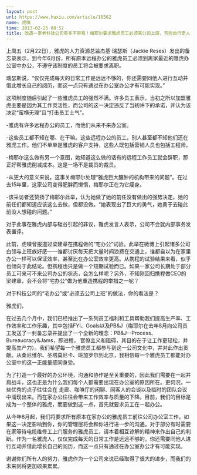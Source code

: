 ```yaml
---
layout: post
url: https://www.huxiu.com/article/10562
name: 虎嗅
time: 2013-02-25 08:52
title: 改造一家老科技公司有多不容易！梅耶尔要求雅虎员工必须来公司上班，否则自行走人
---
```

上周五（2月22日），雅虎的人力资源总监杰基·瑞瑟斯（Jackie Reses）发出的备忘录表示，到今年6月份，所有原本远程办公的雅虎员工必须到离家最近的雅虎办公室中办公，不遵守该制度的员工将会被要求离职。

瑞瑟斯说，“仅仅完成每天的日常工作是远远不够的，你还需要同他人进行互动并借此增长自己的阅历，而这一点只有通过在办公室办公才有可能实现。”

这项制度随后引起了一些雅虎员工的强烈不满。许多员工表示，当初之所以加盟雅虎主要是因为其工作灵活性，而公司的这一决定违反了当初许下的承诺，并认为该决定“蛮横无理”且“打击员工士气”。

-雅虎有许多远程办公的员工，而他们从来不来办公室。

-这些员工都不知在哪、在干嘛。这些远程办公的员工，别人甚至都不知他们还在雅虎工作。他们不单单是雅虎的客户支持，这些人既包括营销人员也包括工程师。

-梅耶尔这么做有另一个意图，她知道这么做的话有的远程工作员工就会辞职，那正好帮雅虎削减成本。这是一场不是裁员的裁员。

-从更大的意义来说，这事关梅耶尔处理“雅虎巨大臃肿的机构带来的问题”。在过去15年里，这家公司变得肥胖而懒惰，梅耶尔正在为它瘦身。

-该采访者还赞扬了梅耶尔此举，认为她做了她的前任没有做出的强势决定。她的前任们都知道应该这么去做，但都没做。“她表现出了巨大的勇气，她勇于去碰此前没人想碰的问题。”

对于此事在雅虎内部与硅谷引起的非议，雅虎发言人表示，公司不会就内部事务发表置评。

此前，虎嗅曾报道过梁建章在携程做的“宅办公”试验。此举在微博上引起诸多公司白领与上班族好感——谁都讨厌每天把大量时间浪费在交通上，谁都自以为在家里办公一样可以保证效率，甚至比在办公室效率更高。从携程的试验结果来看，似乎也倾向于此结论。但携程也只是做一个短期试验而已。如果一家公司长期处于部分员工可来可不来公司办公的状态，会怎么样呢？另外，不知刚回归携程做CEO的梁建章，会不会将“宅办公”做为他重造携程的举措之一呢？

对于科技公司的“宅办公”或“必须去公司上班”的做法，你的看法是？

雅虎们，

在过去几个月中，我们已经推出了一系列员工福利和工具帮助我们提高生产率、工作效率和工作乐趣，其中包括FYI、Goals以及PB&J（梅耶尔在去年8月向公司员工发送了一封备忘录并提出了一个全新的理念：PB&J--Process、Bureaucracy&Jams，即进程， 官僚主义和阻碍，其目的在于让工作更轻松，并提高生产力）。我们希望每一个雅虎员工都参与到这一公司文化中，并对此作出贡献。从桑尼维尔、圣塔莫尼卡、班加罗尔到北京，我相信每一个雅虎员工都能对办公室中的这一正能量感同身受。

为了打造一个最好的办公环境，沟通和协作是至关重要的，因此我们需要在一起并肩战斗，这也正是为什么我们每个人都需要出现在办公室的原因所在。更何况，一些优秀的点子往往会在 走廊、咖啡厅的闲聊、同客人的会谈以及临时的团队会议中涌现出来。而在家办公往往会带来工作效率与质量的下降。目前，我们的目标是成为一个整体的雅虎，而要做到这一点，首先就要求员工在一起办公。

从今年6月起，我们将要求所有原本在家办公的雅虎员工前往公司办公室工作。如果这一决定影响到你，你的管理层将会和你进行进一步的沟通。对于部分有时需要在家等待电缆维修工上门服务的雅虎员工，请本着相互谅解的精神来作出自己的判断。作为一名雅虎人，仅仅完成每天的日常工作是远远不够的，你还需要同他人进行互动并借此增长自己的阅历，而这一点只有通过在办公室办公才有可能实现。

谢谢你们所有人的努力，雅虎作为一个公司来说已经取得了很大的进步，而我们的未来则将更加硕果累累。

